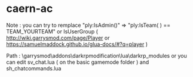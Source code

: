 # caern-ac

Note :  you can try to remplace "ply:IsAdmin()" => "ply:IsTeam( ) == TEAM_YOURTEAM" or IsUserGroup ( http://wiki.garrysmod.com/page/Player or https://samuelmaddock.github.io/glua-docs/#?q=player )


Path : <yourpath>\garrysmod\addons\darkrpmodification\lua\darkrp_modules or you can edit sv_chat.lua ( on the basic gamemode folder ) and sh_chatcommands.lua
